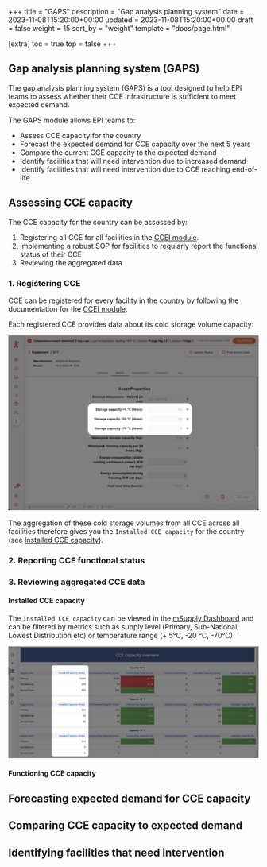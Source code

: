 +++
title = "GAPS"
description = "Gap analysis planning system"
date = 2023-11-08T15:20:00+00:00
updated = 2023-11-08T15:20:00+00:00
draft = false
weight = 15
sort_by = "weight"
template = "docs/page.html"

[extra]
toc = true
top = false
+++

## Gap analysis planning system (GAPS)

The gap analysis planning system (GAPS) is a tool designed to help EPI teams to assess whether their CCE infrastructure is sufficient to meet expected demand.

The GAPS module allows EPI teams to: 
- Assess CCE capacity for the country
- Forecast the expected demand for CCE capacity over the next 5 years
- Compare the current CCE capacity to the expected demand
- Identify facilities that will need intervention due to increased demand
- Identify facilities that will need intervention due to CCE reaching end-of-life

## Assessing CCE capacity

The CCE capacity for the country can be assessed by:
1. Registering all CCE for all facilities in the [CCEI module](/docs/coldchain/equipment/). 
2. Implementing a robust SOP for facilities to regularly report the functional status of their CCE 
3. Reviewing the aggregated data
### 1. Registering CCE

CCE can be registered for every facility in the country by following the documentation for the [CCEI module](/docs/coldchain/equipment/). 

Each registered CCE provides data about its cold storage volume capacity:  

![](images/CCE_storage_capacity.png)

The aggregation of these cold storage volumes from all CCE across all facilities therefore gives you the `Installed CCE capacity` for the country (see [Installed CCE capacity](#installed-cce-capacity)). 

### 2. Reporting CCE functional status

### 3. Reviewing aggregated CCE data

#### Installed CCE capacity

The `Installed CCE capacity` can be viewed in the [mSupply Dashboard](/dashboard/introduction) and can be filtered by metrics such as supply level (Primary, Sub-National, Lowest Distribution etc) or temperature range (+ 5°C, -20 °C, -70°C)

![](images/CCE_installed_volume_capacity.png)

#### Functioning CCE capacity
## Forecasting expected demand for CCE capacity

## Comparing CCE capacity to expected demand

## Identifying facilities that need intervention
